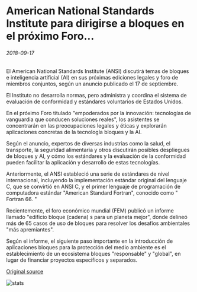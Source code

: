 # American National Standards Institute para dirigirse a bloques en el próximo Foro...

###### 2018-09-17

El American National Standards Institute (ANSI) discutirá temas de bloques e inteligencia artificial (AI) en sus próximas ediciones legales y foro de miembros conjuntos, según un anuncio publicado el 17 de septiembre.

El Instituto no desarrolla normas, pero administra y coordina el sistema de evaluación de conformidad y estándares voluntarios de Estados Unidos.

En el próximo Foro titulado "empoderados por la innovación: tecnologías de vanguardia que conducen soluciones reales", los asistentes se concentrarán en las preocupaciones legales y éticas y explorarán aplicaciones concretas de la tecnología bloques y la AI.

Según el anuncio, expertos de diversas industrias como la salud, el transporte, la seguridad alimentaria y otros discutirán posibles despliegues de bloques y AI, y cómo los estándares y la evaluación de la conformidad pueden facilitar la aplicación y desarrollo de estas tecnologías.

Anteriormente, el ANSI estableció una serie de estándares de nivel internacional, incluyendo la implementación estándar original del lenguaje C, que se convirtió en ANSI C, y el primer lenguaje de programación de computadora estándar "American Standard Fortran", conocido como " Fortran 66. "

Recientemente, el foro económico mundial (FEM) publicó un informe llamado "edificio bloque (cadena) s para un planeta mejor", donde delineó más de 65 casos de uso de bloques para resolver los desafíos ambientales "más apremiantes".

Según el informe, el siguiente paso importante en la introducción de aplicaciones bloques para la protección del medio ambiente es el establecimiento de un ecosistema bloques "responsable" y "global", en lugar de financiar proyectos específicos y separados.

[Original source](https://cointelegraph.com/news/american-national-standards-institute-to-address-blockchain-at-upcoming-forum)

![stats](https://c.statcounter.com/11760860/0/a89fa40b/1/ "stats")